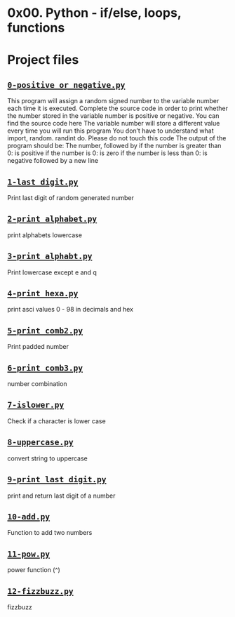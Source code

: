 # 0x00. Python - if/else, loops, functions

# Project files



## [`0-positive_or_negative.py`](0-positive_or_negative.py)
This program will assign a random signed number to the variable number each time it is executed. Complete the source code in order to print whether the number stored in the variable number is positive or negative.
 You can find the source code here
 The variable number will store a different value every time you will run this program
 You don’t have to understand what import, random. randint do. Please do not touch this code
 The output of the program should be:
 The number, followed by
 if the number is greater than 0: is positive
 if the number is 0: is zero
 if the number is less than 0: is negative
 followed by a new line

## [`1-last_digit.py`](1-last_digit.py)
Print last digit of random generated number

## [`2-print_alphabet.py`](2-print_alphabet.py)
print alphabets lowercase

## [`3-print_alphabt.py`](3-print_alphabt.py)
Print lowercase except e and q

## [`4-print_hexa.py`](4-print_hexa.py)
print asci values 0 - 98 in decimals and hex

## [`5-print_comb2.py`](5-print_comb2.py)
Print padded number

## [`6-print_comb3.py`](6-print_comb3.py)
number combination

## [`7-islower.py`](7-islower.py)
Check if a character is lower case

## [`8-uppercase.py`](8-uppercase.py)
convert string to uppercase

## [`9-print_last_digit.py`](9-print_last_digit.py)
print and return last digit of a number

## [`10-add.py`](10-add.py)
Function to add two numbers

## [`11-pow.py`](11-pow.py)
power function (^)

## [`12-fizzbuzz.py`](12-fizzbuzz.py)
fizzbuzz
